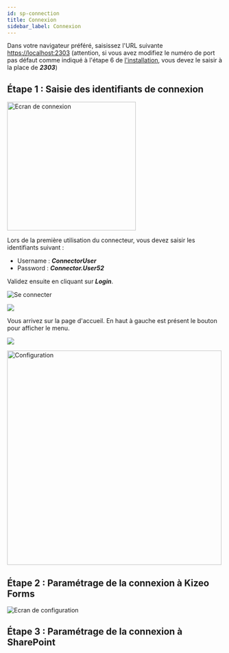 ```yaml
---
id: sp-connection
title: Connexion
sidebar_label: Connexion
---
```


Dans votre navigateur préféré, saisissez l'URL suivante  <a href="https://localhost:2303" target="_blank">https://localhost:2303</a> (attention, si vous avez modifiez le numéro de port pas défaut comme indiqué à l'étape 6 de [l'installation](sp-installation.md), vous devez le saisir à la place de ***2303***) 

## Étape 1 : Saisie des identifiants de connexion 

<img src="/kizeo-forms-documentations/img/sp2/fr/Connexion.jpg" alt="Ecran de connexion" width="300"/>

Lors de la première utilisation du connecteur, vous devez saisir les identifiants suivant :
- Username : ***ConnectorUser***
- Password : ***Connector.User52***

Validez ensuite en cliquant sur ***Login***.

<img src="/kizeo-forms-documentations/img/sp2/fr/Connexion 02.jpg" alt="Se connecter" />

![][separator]

Vous arrivez sur la page d'accueil. En haut à gauche est présent le bouton pour afficher le menu. 

![][separator]

<img src="/kizeo-forms-documentations/img/sp2/fr/Connexion 03.jpg" alt="Configuration" width="500" />

## Étape 2 : Paramétrage de la connexion à Kizeo Forms

<img src="/kizeo-forms-documentations/img/sp2/fr/Connexion 04.jpg" alt="Ecran de configuration"/>



## Étape 3 : Paramétrage de la connexion à SharePoint

<!-- ************************** -->
<!-- ***** Pictures List ****** --> 
<!-- ************************** -->

[separator]: /kizeo-forms-documentations/img/sp2/separateur.png